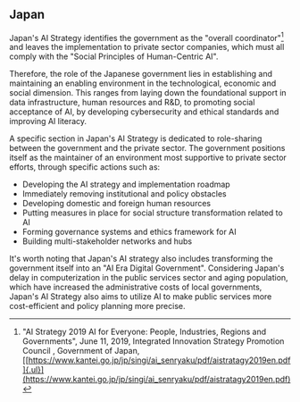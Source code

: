 ## Japan

Japan's AI Strategy identifies the government as the "overall coordinator"[^42] and leaves the implementation to private sector companies, which must all comply with the "Social Principles of Human-Centric AI".

Therefore, the role of the Japanese government lies in establishing and maintaining an enabling environment in the technological, economic and social dimension. This ranges from laying down the foundational support in data infrastructure, human resources and R&D, to promoting social acceptance of AI, by developing cybersecurity and ethical standards and improving AI literacy.

A specific section in Japan's AI Strategy is dedicated to role-sharing between the government and the private sector. The government positions itself as the maintainer of an environment most supportive to private sector efforts, through specific actions such as:

-   Developing the AI strategy and implementation roadmap
-   Immediately removing institutional and policy obstacles
-   Developing domestic and foreign human resources
-   Putting measures in place for social structure transformation related to AI
-   Forming governance systems and ethics framework for AI
-   Building multi-stakeholder networks and hubs

It's worth noting that Japan's AI strategy also includes transforming the government itself into an "AI Era Digital Government". Considering Japan's delay in computerization in the public services sector and aging population, which have increased the administrative costs of local governments, Japan's AI Strategy also aims to utilize AI to make public services more cost-efficient and policy planning more precise.

[^42]: "AI Strategy 2019 AI for Everyone: People, Industries, Regions and Governments", June 11, 2019, Integrated Innovation Strategy Promotion Council , Government of Japan, [[https://www.kantei.go.jp/jp/singi/ai_senryaku/pdf/aistratagy2019en.pdf]{.ul}](https://www.kantei.go.jp/jp/singi/ai_senryaku/pdf/aistratagy2019en.pdf)

